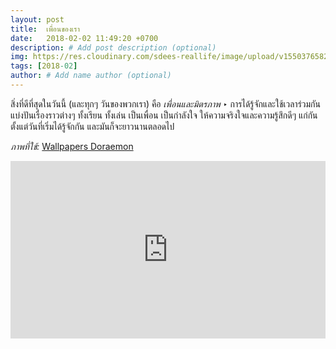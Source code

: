 ```yaml
---
layout: post
title:  เพื่อนของเรา
date:   2018-02-02 11:49:20 +0700
description: # Add post description (optional)
img: https://res.cloudinary.com/sdees-reallife/image/upload/v1550376582/doraemon-wallpaper.jpg # Add image post (optional)
tags: [2018-02]
author: # Add name author (optional)
---
```

สิ่งที่ดีที่สุดในวันนี้ (และทุกๆ วันของพวกเรา) คือ *เพื่อนและมิตรภาพ* ‣ การได้รู้จักและใช้เวลาร่วมกัน แบ่งปันเรื่องราวต่างๆ ทั้งเรียน ทั้งเล่น เป็นเพื่อน เป็นกำลังใจ ให้ความจริงใจและความรู้สึกดีๆ แก่กัน ตั้งแต่วันที่เริ่มได้รู้จักกัน และมันก็จะยาวนานตลอดไป

*ภาพที่ใช้:* [Wallpapers Doraemon](https://wallpapercave.com/wallpapers-doraemon)

<div style="position:relative;width:100%;height:0;padding-bottom:56.25%;">
<iframe style="width:100%;height:100%;position:absolute;top:0;left:0;" src="https://www.youtube.com/embed/NlK38GTPaRk" frameborder="0" allow="autoplay; encrypted-media" allowfullscreen>
</iframe>
</div>
